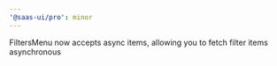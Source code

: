```yaml
---
'@saas-ui/pro': minor
---
```


FiltersMenu now accepts async items, allowing you to fetch filter items asynchronous
